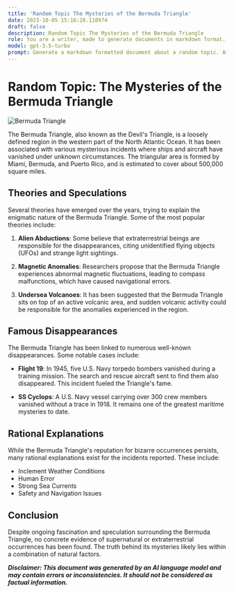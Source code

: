 ```yaml
---
title: 'Random Topic The Mysteries of the Bermuda Triangle'
date: 2023-10-05 15:16:28.110974
draft: false
description: Random Topic The Mysteries of the Bermuda Triangle
role: You are a writer, made to generate documents in markdown format. It is very important that all of the documents you generate are in valid markdown format.
model: gpt-3.5-turbo
prompt: Generate a markdown formatted document about a random topic. At the bottom, include a disclaimer explaining that the document was generated by you. The first line of the document should be the title. Make sure that the entire document is in proper markdown format, using a mix of various tags to make the document visually appealing.
---
```


# Random Topic: The Mysteries of the Bermuda Triangle

![Bermuda Triangle](https://example.com/bermuda-triangle.jpg)

The Bermuda Triangle, also known as the Devil's Triangle, is a loosely defined region in the western part of the North Atlantic Ocean. It has been associated with various mysterious incidents where ships and aircraft have vanished under unknown circumstances. The triangular area is formed by Miami, Bermuda, and Puerto Rico, and is estimated to cover about 500,000 square miles.

## Theories and Speculations

Several theories have emerged over the years, trying to explain the enigmatic nature of the Bermuda Triangle. Some of the most popular theories include:

1. **Alien Abductions**: Some believe that extraterrestrial beings are responsible for the disappearances, citing unidentified flying objects (UFOs) and strange light sightings.

2. **Magnetic Anomalies**: Researchers propose that the Bermuda Triangle experiences abnormal magnetic fluctuations, leading to compass malfunctions, which have caused navigational errors.

3. **Undersea Volcanoes**: It has been suggested that the Bermuda Triangle sits on top of an active volcanic area, and sudden volcanic activity could be responsible for the anomalies experienced in the region.

## Famous Disappearances

The Bermuda Triangle has been linked to numerous well-known disappearances. Some notable cases include:

- **Flight 19**: In 1945, five U.S. Navy torpedo bombers vanished during a training mission. The search and rescue aircraft sent to find them also disappeared. This incident fueled the Triangle's fame.

- **SS Cyclops**: A U.S. Navy vessel carrying over 300 crew members vanished without a trace in 1918. It remains one of the greatest maritime mysteries to date.

## Rational Explanations

While the Bermuda Triangle's reputation for bizarre occurrences persists, many rational explanations exist for the incidents reported. These include:

- Inclement Weather Conditions
- Human Error
- Strong Sea Currents
- Safety and Navigation Issues

## Conclusion

Despite ongoing fascination and speculation surrounding the Bermuda Triangle, no concrete evidence of supernatural or extraterrestrial occurrences has been found. The truth behind its mysteries likely lies within a combination of natural factors.

***Disclaimer: This document was generated by an AI language model and may contain errors or inconsistencies. It should not be considered as factual information.***